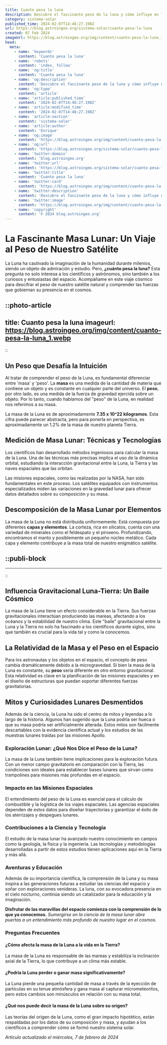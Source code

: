 ```yaml
---
title: Cuanto pesa la luna
description: Descubre el fascinante peso de la luna y cómo influye en la Tierra. Datos científicos y curiosidades que iluminarán tu conocimiento lunar.
category: sistema-solar
published_time: 2024-02-07T14:46:27.198Z
url: https://blog.astroingeo.org/sistema-solar/cuanto-pesa-la-luna
created: 07 Feb 2024
imageUrl: https://blog.astroingeo.org/img/content/cuanto-pesa-la-luna_1.webp
head:
  meta:
    - name: 'keywords'
      content: 'Cuanto pesa la luna'
    - name: 'robots'
      content: 'index, follow'
    - name: 'og:title'
      content: 'Cuanto pesa la luna'
    - name: 'og:description'
      content: 'Descubre el fascinante peso de la luna y cómo influye en la Tierra. Datos científicos y curiosidades que iluminarán tu conocimiento lunar.'
    - name: 'og:type'
      content: 'article'
    - name: 'article:published_time'
      content: '2024-02-07T14:46:27.198Z'
    - name: 'article:modified_time'
      content: '2024-02-07T14:46:27.198Z'
    - name: 'article:section'
      content: 'sistema-solar'
    - name: 'article:author'
      content: 'Enrique'
    - name: 'og:image'
      content: 'https://blog.astroingeo.org/img/content/cuanto-pesa-la-luna_1.webp'
    - name: 'og:url'
      content: 'https://blog.astroingeo.org/sistema-solar/cuanto-pesa-la-luna'
    - name: 'twitter:domain'
      content: 'blog.astroingeo.org'
    - name: 'twitter:url'
      content: 'https://blog.astroingeo.org/sistema-solar/cuanto-pesa-la-luna'
    - name: 'twitter:title'
      content: 'Cuanto pesa la luna'
    - name: 'twitter:card'
      content: 'https://blog.astroingeo.org/img/content/cuanto-pesa-la-luna_1.webp'
    - name: 'twitter:description'
      content: 'Descubre el fascinante peso de la luna y cómo influye en la Tierra. Datos científicos y curiosidades que iluminarán tu conocimiento lunar.'
    - name: 'twitter:image'
      content: 'https://blog.astroingeo.org/img/content/cuanto-pesa-la-luna_1.webp'
    - name: 'copyright'
      content: '© 2024 blog.astroingeo.org'
---
```

# La Fascinante Masa Lunar: Un Viaje al Peso de Nuestro Satélite

La Luna ha cautivado la imaginación de la humanidad durante milenios, siendo un objeto de admiración y estudio. Pero, **¿cuánto pesa la luna?** Esta pregunta no solo interesa a los científicos y astrónomos, sino también a los curiosos y entusiastas del espacio. Acompáñame en este viaje cósmico para descifrar el peso de nuestro satélite natural y comprender las fuerzas que gobiernan su presencia en el cosmos.


::photo-article
---
title: Cuanto pesa la luna
imageurl: https://blog.astroingeo.org/img/content/cuanto-pesa-la-luna_1.webp
---
::


## Un Peso que Desafía la Intuición

Al tratar de comprender el peso de la Luna, es fundamental diferenciar entre 'masa' y 'peso'. La **masa** es una medida de la cantidad de materia que contiene un objeto y es constante en cualquier parte del universo. El **peso**, por otro lado, es una medida de la fuerza de gravedad ejercida sobre un objeto. Por lo tanto, cuando hablamos del "peso" de la Luna, en realidad nos referimos a su masa.

La masa de la Luna es de aproximadamente **7.35 x 10^22 kilogramos**. Esta cifra puede parecer abstracta, pero para ponerla en perspectiva, es aproximadamente un 1.2% de la masa de nuestro planeta Tierra.

## Medición de Masa Lunar: Técnicas y Tecnologías

Los científicos han desarrollado métodos ingeniosos para calcular la masa de la Luna. Una de las técnicas más precisas implica el uso de la dinámica orbital, estudiando la interacción gravitacional entre la Luna, la Tierra y las naves espaciales que las orbitan.

Las misiones espaciales, como las realizadas por la NASA, han sido fundamentales en este proceso. Los satélites equipados con instrumentos especializados miden las variaciones en la gravedad lunar para ofrecer datos detallados sobre su composición y su masa.

## Descomposición de la Masa Lunar por Elementos

La masa de la Luna no está distribuida uniformemente. Está compuesta por diferentes **capas y elementos**. La corteza, rica en silicatos, cuenta con una variedad de minerales como el feldespato y el piroxeno. Profundizando, encontramos el manto y posiblemente un pequeño núcleo metálico. Cada capa y elemento contribuye a la masa total de nuestro enigmático satélite.


  ::publi-block
  ---
  ---
  ::
  
  
## Influencia Gravitacional Luna-Tierra: Un Baile Cósmico

La masa de la Luna tiene un efecto considerable en la Tierra. Sus fuerzas gravitacionales interactúan produciendo las mareas, afectando a los océanos y la estabilidad de nuestro clima. Este "baile" gravitacional entre la Luna y la Tierra no solo ha fascinado a los científicos durante siglos, sino que también es crucial para la vida tal y como la conocemos.

## La Relatividad de la Masa y el Peso en el Espacio

Para los astronautas y los objetos en el espacio, el concepto de peso cambia dramáticamente debido a la microgravedad. Si bien la masa de la Luna es constante, su **peso** sería diferente en otro entorno gravitacional. Esta relatividad es clave en la planificación de las misiones espaciales y en el diseño de estructuras que puedan soportar diferentes fuerzas gravitatorias.

## Mitos y Curiosidades Lunares Desmentidos

Además de la ciencia, la Luna ha sido el centro de mitos y leyendas a lo largo de la historia. Algunos han sugerido que la Luna podría ser hueca o que su masa podría ser artificialmente alterada. Estos mitos son fácilmente descartables con la evidencia científica actual y los estudios de las muestras lunares traídas por las misiones Apollo.

### Exploración Lunar: ¿Qué Nos Dice el Peso de la Luna?

La masa de la Luna también tiene implicaciones para la exploración futura. Con un menor campo gravitatorio en comparación con la Tierra, las condiciones son ideales para establecer bases lunares que sirvan como trampolines para misiones más profundas en el espacio.

### Impacto en las Misiones Espaciales

El entendimiento del peso de la Luna es esencial para el cálculo de combustible y la logística de los viajes espaciales. Las agencias espaciales dependen de estos datos para diseñar trayectorias y garantizar el éxito de los aterrizajes y despegues lunares.

### Contribuciones a la Ciencia y Tecnología

El estudio de la masa lunar ha avanzado nuestro conocimiento en campos como la geología, la física y la ingeniería. Las tecnologías y metodologías desarrolladas a partir de estos estudios tienen aplicaciones aquí en la Tierra y más allá.

### Aventuras y Educación

Además de su importancia científica, la comprensión de la Luna y su masa inspira a las generaciones futuras a estudiar las ciencias del espacio y soñar con exploraciones venideras. La luna, con su evocadora presencia en el cielo nocturno, continúa siendo un catalizador para la educación y la imaginación.

**Disfrutar de las maravillas del espacio comienza con la comprensión de lo que ya conocemos.** _Sumergirse en la ciencia de la masa lunar abre puertas a un entendimiento más profundo de nuestro lugar en el cosmos._

### Preguntas Frecuentes

#### ¿Cómo afecta la masa de la Luna a la vida en la Tierra?
La masa de la Luna es responsable de las mareas y estabiliza la inclinación axial de la Tierra, lo que contribuye a un clima más estable.

#### ¿Podría la Luna perder o ganar masa significativamente?
La Luna pierde una pequeña cantidad de masa a través de la eyección de partículas en su tenue atmósfera y gana masa al capturar micrometeoritos, pero estos cambios son minúsculos en relación con su masa total.

#### ¿Qué nos puede decir la masa de la Luna sobre su origen?
Las teorías del origen de la Luna, como el gran impacto hipotético, están respaldadas por los datos de su composición y masa, y ayudan a los científicos a comprender cómo se formó nuestro sistema solar.

_Artículo actualizado el miércoles, 7 de febrero de 2024_